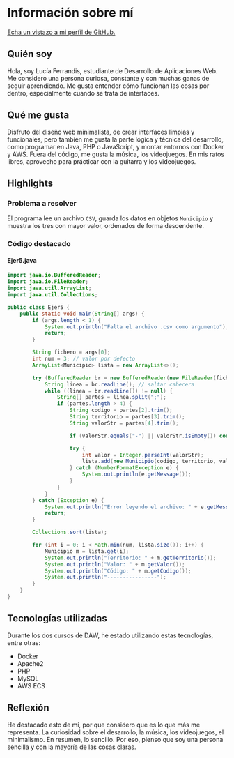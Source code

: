 # Información sobre mí

[Echa un vistazo a mi perfil de GitHub.](https://github.com/luciferma14)

## Quién soy

Hola, soy Lucía Ferrandis, estudiante de Desarrollo de Aplicaciones Web.
Me considero una persona curiosa, constante y con muchas ganas de seguir aprendiendo. Me gusta entender cómo funcionan las cosas por dentro, especialmente cuando se trata de interfaces.

## Qué me gusta

Disfruto del diseño web minimalista, de crear interfaces limpias y funcionales, pero también me gusta la parte lógica y técnica del desarrollo, como programar en Java, PHP o JavaScript, y montar entornos con Docker y AWS.
Fuera del código, me gusta la música, los videojuegos. En mis ratos libres, aprovecho para prácticar con la guitarra y los videojuegos.

## Highlights

### Problema a resolver  
El programa lee un archivo `CSV`, guarda los datos en objetos `Municipio` y muestra los tres con mayor valor, ordenados de forma descendente.

### Código destacado  

#### Ejer5.java
```java
import java.io.BufferedReader;
import java.io.FileReader;
import java.util.ArrayList;
import java.util.Collections;

public class Ejer5 {
    public static void main(String[] args) {
        if (args.length < 1) {
            System.out.println("Falta el archivo .csv como argumento");
            return;
        }

        String fichero = args[0];
        int num = 3; // valor por defecto
        ArrayList<Municipio> lista = new ArrayList<>();

        try (BufferedReader br = new BufferedReader(new FileReader(fichero))) {
            String linea = br.readLine(); // saltar cabecera
            while ((linea = br.readLine()) != null) {
                String[] partes = linea.split(";");
                if (partes.length > 4) {
                    String codigo = partes[2].trim();
                    String territorio = partes[3].trim();
                    String valorStr = partes[4].trim();

                    if (valorStr.equals("-") || valorStr.isEmpty()) continue;

                    try {
                        int valor = Integer.parseInt(valorStr);
                        lista.add(new Municipio(codigo, territorio, valor));
                    } catch (NumberFormatException e) {
                        System.out.println(e.getMessage());
                    }
                }
            }
        } catch (Exception e) {
            System.out.println("Error leyendo el archivo: " + e.getMessage());
            return;
        }

        Collections.sort(lista);

        for (int i = 0; i < Math.min(num, lista.size()); i++) {
            Municipio m = lista.get(i);
            System.out.println("Territorio: " + m.getTerritorio());
            System.out.println("Valor: " + m.getValor());
            System.out.println("Código: " + m.getCodigo());
            System.out.println("----------------");
        }
    }
}
```
## Tecnologías utilizadas

Durante los dos cursos de DAW, he estado utilizando estas tecnologías, entre otras:

* Docker
* Apache2
* PHP
* MySQL
* AWS ECS

## Reflexión

He destacado esto de mí, por que considero que es lo que más me representa. La curiosidad sobre el desarrollo, la música, los videojuegos, el minimalismo. En resumen, lo sencillo. Por eso, pienso que soy una persona sencilla y con la mayoría de las cosas claras.
